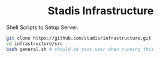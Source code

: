<div align="center">
<h1>Stadis Infrastructure<br>
</h1></div>

Shell Scripts to Setup Server.

```bash
git clone https://github.com/stadis/infrastructure.git
cd infrastructure/src
bash general.sh # should be root user when running this
```
